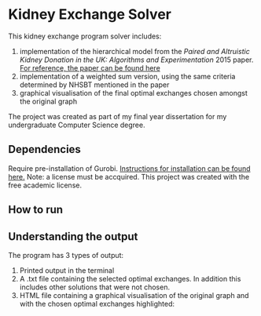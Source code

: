 ﻿# Kidney Exchange Solver
This kidney exchange program solver includes:
1) implementation of the hierarchical model from the *Paired and Altruistic Kidney Donation in the UK: Algorithms and Experimentation* 2015 paper. [For reference, the paper can be found here](https://dl.acm.org/doi/10.1145/2670129)
2) implementation of a weighted sum version, using the same criteria determined by NHSBT mentioned in the paper
3) graphical visualisation of the final optimal exchanges chosen amongst the original graph

The project was created as part of my final year dissertation for my undergraduate Computer Science degree.

## Dependencies
Require pre-installation of Gurobi. [Instructions for installation can be found here.](https://support.gurobi.com/hc/en-us/articles/14799677517585-Getting-Started-with-Gurobi-Optimizer)
Note: a license must be accquired. This project was created with the free academic license.

## How to run

## Understanding the output
The program has 3 types of output:
1) Printed output in the terminal
2) A .txt file containing the selected optimal exchanges. In addition this includes other solutions that were not chosen.
3) HTML file containing a graphical visualisation of the original graph and with the chosen optimal exchanges highlighted:



